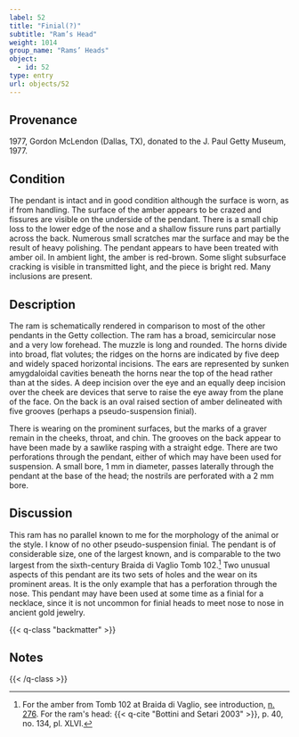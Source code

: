 ```yaml
---
label: 52
title: "Finial(?)"
subtitle: "Ram’s Head"
weight: 1014
group_name: "Rams’ Heads"
object:
  - id: 52
type: entry
url: objects/52
---
```


## Provenance

1977, Gordon McLendon (Dallas, TX), donated to the J. Paul Getty Museum, 1977.

## Condition

The pendant is intact and in good condition although the surface is worn, as if from handling. The surface of the amber appears to be crazed and fissures are visible on the underside of the pendant. There is a small chip loss to the lower edge of the nose and a shallow fissure runs part partially across the back. Numerous small scratches mar the surface and may be the result of heavy polishing. The pendant appears to have been treated with amber oil. In ambient light, the amber is red-brown. Some slight subsurface cracking is visible in transmitted light, and the piece is bright red. Many inclusions are present.

## Description

The ram is schematically rendered in comparison to most of the other pendants in the Getty collection. The ram has a broad, semicircular nose and a very low forehead. The muzzle is long and rounded. The horns divide into broad, flat volutes; the ridges on the horns are indicated by five deep and widely spaced horizontal incisions. The ears are represented by sunken amygdaloidal cavities beneath the horns near the top of the head rather than at the sides. A deep incision over the eye and an equally deep incision over the cheek are devices that serve to raise the eye away from the plane of the face. On the back is an oval raised section of amber delineated with five grooves (perhaps a pseudo-suspension finial).

There is wearing on the prominent surfaces, but the marks of a graver remain in the cheeks, throat, and chin. The grooves on the back appear to have been made by a sawlike rasping with a straight edge. There are two perforations through the pendant, either of which may have been used for suspension. A small bore, 1 mm in diameter, passes laterally through the pendant at the base of the head; the nostrils are perforated with a 2 mm bore.

## Discussion

This ram has no parallel known to me for the morphology of the animal or the style. I know of no other pseudo-suspension finial. The pendant is of considerable size, one of the largest known, and is comparable to the two largest from the sixth-century Braida di Vaglio Tomb 102.[^1] Two unusual aspects of this pendant are its two sets of holes and the wear on its prominent areas. It is the only example that has a perforation through the nose. This pendant may have been used at some time as a finial for a necklace, since it is not uncommon for finial heads to meet nose to nose in ancient gold jewelry.

{{< q-class "backmatter" >}}
## Notes
{{< /q-class >}}

[^1]: For the amber from Tomb 102 at Braida di Vaglio, see introduction, [n. 276](/intro/18/#fn:276). For the ram's head: {{< q-cite "Bottini and Setari 2003" >}}, p. 40, no. 134, pl. XLVI.
